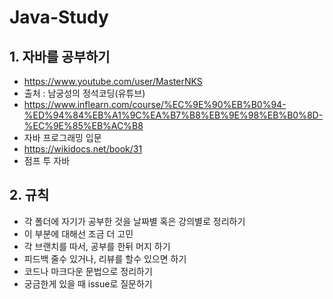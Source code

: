 # Java-Study


## 1. 자바를 공부하기
 - https://www.youtube.com/user/MasterNKS 
 - 출처 : 남궁성의 정석코딩(유튜브)
 - https://www.inflearn.com/course/%EC%9E%90%EB%B0%94-%ED%94%84%EB%A1%9C%EA%B7%B8%EB%9E%98%EB%B0%8D-%EC%9E%85%EB%AC%B8
 - 자바 프로그래밍 입문
 - https://wikidocs.net/book/31
 - 점프 투 자바

## 2. 규칙
- 각 폴더에 자기가 공부한 것을 날짜별 혹은 강의별로 정리하기
- 이 부분에 대해선 조금 더 고민
- 각 브랜치를 따서, 공부를 한뒤 머지 하기
- 피드백 줄수 있거나, 리뷰를 할수 있으면 하기
- 코드나 마크다운 문법으로 정리하기
- 궁금한게 있을 때 issue로 질문하기